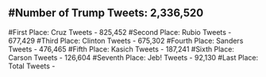 #Number of Trump Tweets: 2,336,520
---
#First Place: Cruz Tweets - 825,452
#Second Place: Rubio Tweets - 677,429
#Third Place: Clinton Tweets - 675,302
#Fourth Place: Sanders Tweets - 476,465
#Fifth Place: Kasich Tweets - 187,241
#Sixth Place: Carson Tweets - 126,604
#Seventh Place: Jeb! Tweets - 92,130
#Last Place: Total Tweets -  
